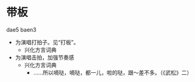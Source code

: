 # 带板
dae5 baen3
+ 为演唱打拍子。见“打板”。
  * 兴化方言词典
+ 为演唱击拍，加强节奏感
  * 兴化方言词典
    - ……所以嘀哒，嘀哒，都一儿，啦的哒，跟～差不多。（《武松》二）
